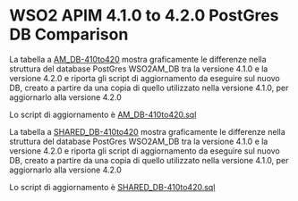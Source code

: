 # WSO2 APIM 4.1.0 to 4.2.0 PostGres DB Comparison

La tabella a <a href="https://html-preview.github.io/?url=https://github.com/antonioPetrocelli/wso2-upgrade/blob/master/am/410to420/db/postgres/AM_DB-410to420.html" target="_blank">AM_DB-410to420</a> mostra graficamente le differenze nella struttura del database PostGres WSO2AM_DB tra la versione 4.1.0 e la versione 4.2.0 e riporta gli script di aggiornamento da eseguire sul nuovo DB, creato a partire da una copia di quello utilizzato nella versione 4.1.0, per aggiornarlo alla versione 4.2.0

Lo script di aggiornamento è [AM_DB-410to420.sql](AM_DB-410to420.sql)

La tabella a <a href="https://html-preview.github.io/?url=https://github.com/antonioPetrocelli/wso2-upgrade/blob/master/am/410to420/db/postgres/SHARED_DB-410to420.html" target="_blank">SHARED_DB-410to420</a> mostra graficamente le differenze nella struttura del database PostGres WSO2AM_DB tra la versione 4.1.0 e la versione 4.2.0 e riporta gli script di aggiornamento da eseguire sul nuovo DB, creato a partire da una copia di quello utilizzato nella versione 4.1.0, per aggiornarlo alla versione 4.2.0

Lo script di aggiornamento è [SHARED_DB-410to420.sql](SHARED_DB-410to420.sql)